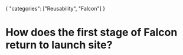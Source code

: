 {
    "categories": ["Reusability", "Falcon"]
}

# How does the first stage of Falcon return to launch site?
